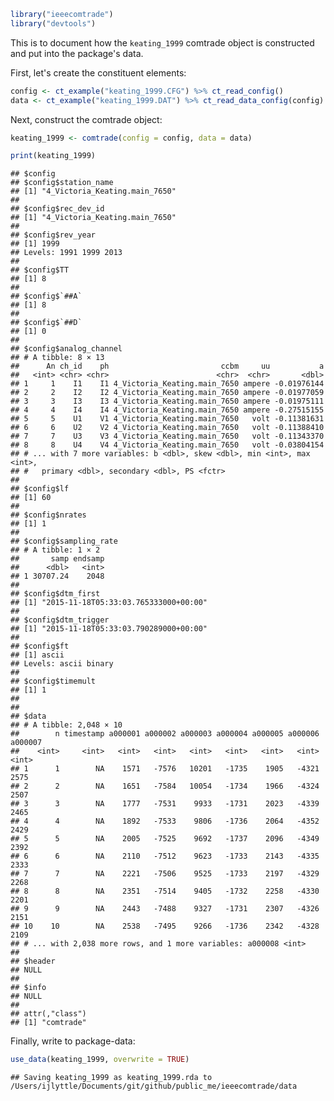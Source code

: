 
``` r
library("ieeecomtrade")
library("devtools")
```

This is to document how the `keating_1999` comtrade object is constructed and put into the package's data.

First, let's create the constituent elements:

``` r
config <- ct_example("keating_1999.CFG") %>% ct_read_config()
data <- ct_example("keating_1999.DAT") %>% ct_read_data_config(config)
```

Next, construct the comtrade object:

``` r
keating_1999 <- comtrade(config = config, data = data)

print(keating_1999)
```

    ## $config
    ## $config$station_name
    ## [1] "4_Victoria_Keating.main_7650"
    ## 
    ## $config$rec_dev_id
    ## [1] "4_Victoria_Keating.main_7650"
    ## 
    ## $config$rev_year
    ## [1] 1999
    ## Levels: 1991 1999 2013
    ## 
    ## $config$TT
    ## [1] 8
    ## 
    ## $config$`##A`
    ## [1] 8
    ## 
    ## $config$`##D`
    ## [1] 0
    ## 
    ## $config$analog_channel
    ## # A tibble: 8 × 13
    ##      An ch_id    ph                         ccbm     uu           a
    ##   <int> <chr> <chr>                        <chr>  <chr>       <dbl>
    ## 1     1    I1    I1 4_Victoria_Keating.main_7650 ampere -0.01976144
    ## 2     2    I2    I2 4_Victoria_Keating.main_7650 ampere -0.01977059
    ## 3     3    I3    I3 4_Victoria_Keating.main_7650 ampere -0.01975111
    ## 4     4    I4    I4 4_Victoria_Keating.main_7650 ampere -0.27515155
    ## 5     5    U1    V1 4_Victoria_Keating.main_7650   volt -0.11381631
    ## 6     6    U2    V2 4_Victoria_Keating.main_7650   volt -0.11388410
    ## 7     7    U3    V3 4_Victoria_Keating.main_7650   volt -0.11343370
    ## 8     8    U4    V4 4_Victoria_Keating.main_7650   volt -0.03804154
    ## # ... with 7 more variables: b <dbl>, skew <dbl>, min <int>, max <int>,
    ## #   primary <dbl>, secondary <dbl>, PS <fctr>
    ## 
    ## $config$lf
    ## [1] 60
    ## 
    ## $config$nrates
    ## [1] 1
    ## 
    ## $config$sampling_rate
    ## # A tibble: 1 × 2
    ##       samp endsamp
    ##      <dbl>   <int>
    ## 1 30707.24    2048
    ## 
    ## $config$dtm_first
    ## [1] "2015-11-18T05:33:03.765333000+00:00"
    ## 
    ## $config$dtm_trigger
    ## [1] "2015-11-18T05:33:03.790289000+00:00"
    ## 
    ## $config$ft
    ## [1] ascii
    ## Levels: ascii binary
    ## 
    ## $config$timemult
    ## [1] 1
    ## 
    ## 
    ## $data
    ## # A tibble: 2,048 × 10
    ##        n timestamp a000001 a000002 a000003 a000004 a000005 a000006 a000007
    ##    <int>     <int>   <int>   <int>   <int>   <int>   <int>   <int>   <int>
    ## 1      1        NA    1571   -7576   10201   -1735    1905   -4321    2575
    ## 2      2        NA    1651   -7584   10054   -1734    1966   -4324    2507
    ## 3      3        NA    1777   -7531    9933   -1731    2023   -4339    2465
    ## 4      4        NA    1892   -7533    9806   -1736    2064   -4352    2429
    ## 5      5        NA    2005   -7525    9692   -1737    2096   -4349    2392
    ## 6      6        NA    2110   -7512    9623   -1733    2143   -4335    2333
    ## 7      7        NA    2221   -7506    9525   -1733    2197   -4329    2268
    ## 8      8        NA    2351   -7514    9405   -1732    2258   -4330    2201
    ## 9      9        NA    2443   -7488    9327   -1731    2307   -4326    2151
    ## 10    10        NA    2538   -7495    9266   -1736    2342   -4328    2109
    ## # ... with 2,038 more rows, and 1 more variables: a000008 <int>
    ## 
    ## $header
    ## NULL
    ## 
    ## $info
    ## NULL
    ## 
    ## attr(,"class")
    ## [1] "comtrade"

Finally, write to package-data:

``` r
use_data(keating_1999, overwrite = TRUE)
```

    ## Saving keating_1999 as keating_1999.rda to /Users/ijlyttle/Documents/git/github/public_me/ieeecomtrade/data
